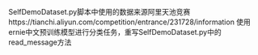 SelfDemoDataset.py脚本中使用的数据来源阿里天池竞赛https://tianchi.aliyun.com/competition/entrance/231728/information
使用ernie中文预训练模型进行分类任务，重写SelfDemoDataset.py中的read_message方法



